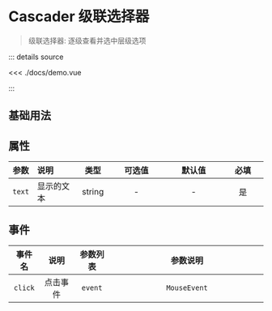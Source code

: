 <script setup>
import demo from './docs/demo.vue'

</script>

# Cascader 级联选择器

> 级联选择器: 逐级查看并选中层级选项

<demo />
::: details source

<<< ./docs/demo.vue

:::

## 基础用法

<yk-cascader text="基础用法"/>

## 属性

|  参数  | 说明       |  类型  | 可选值<img width=60/> | 默认值<img width=60/> | 必填<img width=40/> |
| :----: | :--------- | :----: | :-------------------: | :-------------------: | :-----------------: |
| `text` | 显示的文本 | string |           -           |           -           |         是          |

## 事件

| 事件名  |   说明   | 参数列表 | 参数说明 <img width=300/> |
| :-----: | :------: | :------: | :-----------------------: |
| `click` | 点击事件 | `event`  |       `MouseEvent`        |
